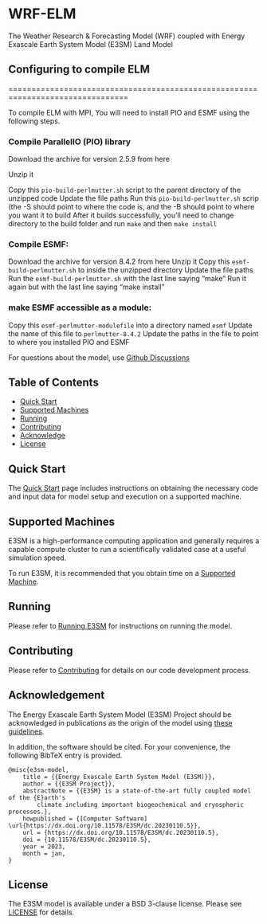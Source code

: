# WRF-ELM
The Weather Research & Forecasting Model (WRF) coupled with Energy Exascale Earth System Model (E3SM) Land Model

## Configuring to compile ELM
================================================================================

To compile ELM with MPI, You will need to install PIO and ESMF using the following steps.

### Compile ParallelIO (PIO) library 
Download the archive for version 2.5.9 from here

Unzip it

Copy this `pio-build-perlmutter.sh` script to the parent directory of the unzipped code
Update the file paths
Run this `pio-build-perlmutter.sh` scrip (the -S should point to where the code is, and the -B should point to where you want it to build
After it builds successfully, you’ll need to change directory to the build folder and run `make` and then `make install`
 
### Compile ESMF:
Download the archive for version 8.4.2 from here
Unzip it
Copy this `esmf-build-perlmutter.sh` to inside the unzipped directory
Update the file paths
Run the `esmf-build-perlmutter.sh` with the last line saying “make”
Run it again but with the last line saying “make install”
 
### make ESMF accessible as a module:
Copy this `esmf-perlmutter-modulefile` into a directory named `esmf`
Update the name of this file to `perlmutter-8.4.2`
Update the paths in the file to point to where you installed PIO and ESMF


For questions about the model, use [Github Discussions](https://github.com/E3SM-Project/E3SM/discussions)

Table of Contents 
--------------------------------------------------------------------------------
- [Quick Start](#quickstart)
- [Supported Machines](#supportedmachines)
- [Running](#running)
- [Contributing](#contributing)
- [Acknowledge](#acknowledge)
- [License](#license)

Quick Start
--------------------------------------------------------------------------------
The [Quick Start](https://e3sm.org/model/running-e3sm/e3sm-quick-start/) page 
includes instructions on obtaining the necessary code and input data for model 
setup and execution on a supported machine.

Supported Machines 
--------------------------------------------------------------------------------
E3SM is a high-performance computing application and generally requires a
capable compute cluster to run a scientifically validated case at a useful
simulation speed.

To run E3SM, it is recommended that you obtain time on a 
[Supported Machine](https://e3sm.org/model/running-e3sm/supported-machines/).

Running
--------------------------------------------------------------------------------
Please refer to [Running E3SM](https://e3sm.org/model/running-e3sm/) 
 for instructions on running the model. 

Contributing
--------------------------------------------------------------------------------
Please refer to [Contributing](CONTRIBUTING.md) for details on our code development
process.

Acknowledgement
--------------------------------------------------------------------------------
The Energy Exascale Earth System Model (E3SM) Project should be acknowledged in
publications as the origin of the model using
[these guidelines](https://e3sm.org/resources/policies/acknowledge-e3sm/).

In addition, the software should be cited.  For your convenience,
the following BibTeX entry is provided.
```TeX
@misc{e3sm-model,
	title = {{Energy Exascale Earth System Model (E3SM)}},
	author = {{E3SM Project}},
	abstractNote = {{E3SM} is a state-of-the-art fully coupled model of the {E}arth's 
		climate including important biogeochemical and cryospheric processes.},
	howpublished = {[Computer Software] \url{https://dx.doi.org/10.11578/E3SM/dc.20230110.5}},
	url = {https://dx.doi.org/10.11578/E3SM/dc.20230110.5},
	doi = {10.11578/E3SM/dc.20230110.5},
	year = 2023,
	month = jan,
}
```

License
--------------------------------------------------------------------------------
The E3SM model is available under a BSD 3-clause license.
Please see [LICENSE](LICENSE) for details.

